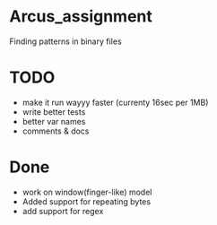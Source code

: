 # Arcus_assignment

Finding patterns in binary files

# TODO
- make it run wayyy faster (currenty 16sec per 1MB)
- write better tests
- better var names
- comments & docs

# Done
- work on window(finger-like) model
- Added support for repeating bytes
- add support for regex
